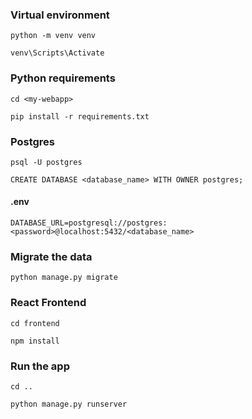 ### Virtual environment
```
python -m venv venv
```
```
venv\Scripts\Activate
```
### Python requirements
```
cd <my-webapp>
```
```
pip install -r requirements.txt
```
### Postgres
```
psql -U postgres
```
```
CREATE DATABASE <database_name> WITH OWNER postgres;
```
#### .env
```
DATABASE_URL=postgresql://postgres:<password>@localhost:5432/<database_name>
```
### Migrate the data
```
python manage.py migrate
```
### React Frontend
```
cd frontend
```
```
npm install
```
### Run the app
```
cd ..
```
```
python manage.py runserver
```